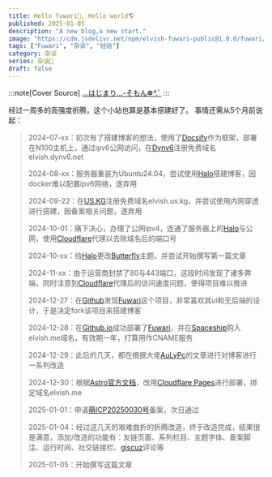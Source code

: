 ```yaml
---
title: Hello fuwari🌟, Hello world🌎
published: 2025-01-05
description: "A new blog,a new start."
image: "https://cdn.jsdelivr.net/npm/elvish-fuwari-public@1.0.0/fuwari/post/hello-world/winter.jpg"
tags: ["Fuwari", "杂谈", "经验"]
category: 杂谈
series: 杂谈💭
draft: false
---
```

:::note[Cover Source]
[…はじまり…-そもん❁*.ﾟ](https://www.pixiv.net/artworks/125801787)
:::

经过一周多的高强度折腾，这个小站也算是基本搭建好了。
事情还需从5个月前说起：
> 2024-07-xx：初次有了搭建博客的想法，使用了[Docsify](https://docsify.js.org)作为框架，部署在N100主机上，通过ipv6公网访问，在[Dynv6](https://dynv6.com/)注册免费域名elvish.dynv6.net
> 
> 2024-08-xx：服务器重装为Ubuntu24.04，尝试使用[Halo](https://www.halo.run/)搭建博客，因docker难以配置ipv6网络，遂弃用
> 
> 2024-09-22：在[US.KG](https://nic.us.kg)注册免费域名elvish.us.kg，并尝试使用内网穿透进行搭建，因备案相关问题，遂弃用
> 
> 2024-10-01：痛下决心，办理了公网ipv4，连通了服务器上的[Halo](https://www.halo.run/)与公网，使用[Cloudflare](https://cloudflare.com)代理以去除域名后的端口号
> 
> 2024-10-xx：给[Halo](https://www.halo.run/)更改[Butterfly](https://github.com/dhjddcn/halo-theme-butterfly)主题，并尝试开始撰写第一篇文章
> 
> 2024-11-xx：由于运营商封禁了80与443端口，这段时间发现了诸多弊端，同时注意到[Cloudflare](https://cloudflare.com)代理后的访问速度问题，使得项目难以推进
> 
> 2024-12-27：在[Github](https://github.com)发现[Fuwari](https://github.com/saicaca/fuwari)这个项目，非常喜欢其ui和无后端的设计，于是决定fork该项目来搭建博客
> 
> 2024-12-28：在[Github.io](https://pages.github.com/)成功部署了[Fuwari](https://github.com/saicaca/fuwari)，并在[Spaceship](https://www.spaceship.com)购入elvish.me域名，有效期一年，打算用作CNAME服务
> 
> 2024-12-29：此后的几天，都在根据大佬[AuLyPc](https://blog.aulypc0x0.online/)的文章进行对博客进行一系列改造
> 
> 2024-12-30：根据[Astro官方文档](https://docs.astro.build)，改用[Cloudflare Pages](https://pages.cloudflare.com/)进行部署，绑定域名elvish.me
> 
> 2025-01-01：申请[萌ICP20250030号](https://icp.gov.moe/?keyword=20250030)备案，次日通过
> 
> 2025-01-04：经过这几天的艰难曲折的折腾改造，终于改造完成，结果很是满意，添加/改造的功能有：友链页面、系列栏目、主题字体、备案脚注、运行时间、社交链接栏、[giscuz](https://giscus.app)评论等
> 
> 2025-01-05：开始撰写这篇文章

